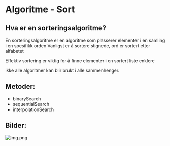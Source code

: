 # Algoritme - Sort

## Hva er en sorteringsalgoritme?

En sorteringsalgoritme er en algoritme som plasserer elementer i en samling i en spesifikk orden
Vanligst er å sortere stignede, ord er sortert etter alfabetet

Effektiv sortering er viktig for å finne elementer i en sortert liste enklere

ikke alle algoritmer kan blir brukt i alle sammenhenger.

## Metoder:
- binarySearch
- sequentialSearch
- interpolationSearch

## Bilder:

![img.png](img.png)
